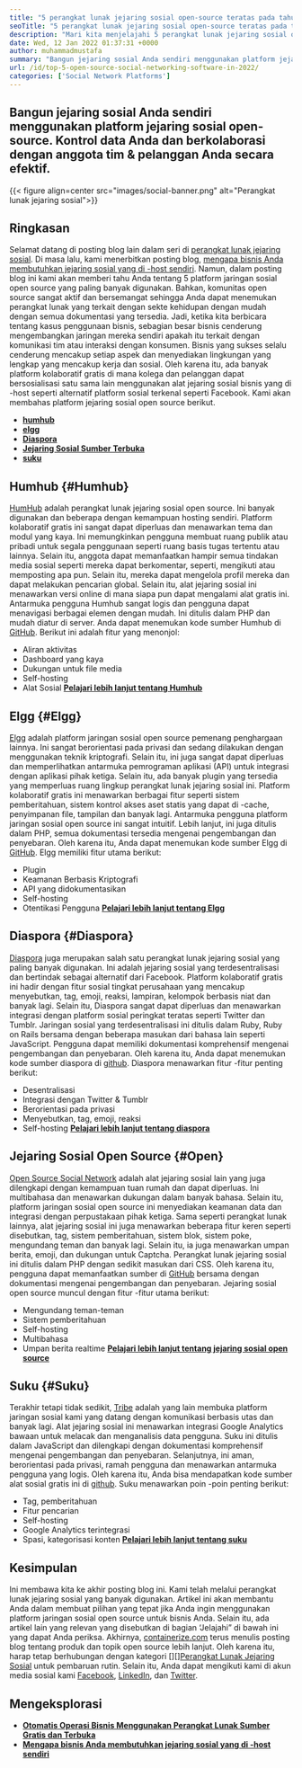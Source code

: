 ```yaml
---
title: "5 perangkat lunak jejaring sosial open-source teratas pada tahun 2022" 
seoTitle: "5 perangkat lunak jejaring sosial open-source teratas pada tahun 2022" 
description: "Mari kita menjelajahi 5 perangkat lunak jejaring sosial open-source teratas. Perangkat lunak ini termasuk Humhub, Elgg, Diaspora, Jejaring Sosial Sumber Terbuka dan Suku." 
date: Wed, 12 Jan 2022 01:37:31 +0000
author: muhammadmustafa
summary: "Bangun jejaring sosial Anda sendiri menggunakan platform jejaring sosial open-source. Kontrol data Anda dan berkolaborasi dengan anggota tim Anda & amp; pelanggan secara efektif." 
url: /id/top-5-open-source-social-networking-software-in-2022/
categories: ['Social Network Platforms']
---
```


## Bangun jejaring sosial Anda sendiri menggunakan platform jejaring sosial open-source. Kontrol data Anda dan berkolaborasi dengan anggota tim & pelanggan Anda secara efektif.

{{< figure align=center src="images/social-banner.png" alt="Perangkat lunak jejaring sosial">}}


## Ringkasan
Selamat datang di posting blog lain dalam seri di [perangkat lunak jejaring sosial][1]. Di masa lalu, kami menerbitkan posting blog, [mengapa bisnis Anda membutuhkan jejaring sosial yang di -host sendiri][2]. Namun, dalam posting blog ini kami akan memberi tahu Anda tentang 5 platform jaringan sosial open source yang paling banyak digunakan. Bahkan, komunitas open source sangat aktif dan bersemangat sehingga Anda dapat menemukan perangkat lunak yang terkait dengan sekte kehidupan dengan mudah dengan semua dokumentasi yang tersedia. Jadi, ketika kita berbicara tentang kasus penggunaan bisnis, sebagian besar bisnis cenderung mengembangkan jaringan mereka sendiri apakah itu terkait dengan komunikasi tim atau interaksi dengan konsumen.
Bisnis yang sukses selalu cenderung mencakup setiap aspek dan menyediakan lingkungan yang lengkap yang mencakup kerja dan sosial. Oleh karena itu, ada banyak platform kolaboratif gratis di mana kolega dan pelanggan dapat bersosialisasi satu sama lain menggunakan alat jejaring sosial bisnis yang di -host seperti alternatif platform sosial terkenal seperti Facebook. Kami akan membahas platform jejaring sosial open source berikut.
* **[humhub][3]** 
* **[elgg][4]** 
* **[Diaspora][5]** 
* [ **Jejaring Sosial Sumber Terbuka** ][6]
* **[suku][7]** 

## Humhub {#Humhub}

[HumHub][8] adalah perangkat lunak jejaring sosial open source. Ini banyak digunakan dan beberapa dengan kemampuan hosting sendiri. Platform kolaboratif gratis ini sangat dapat diperluas dan menawarkan tema dan modul yang kaya. Ini memungkinkan pengguna membuat ruang publik atau pribadi untuk segala penggunaan seperti ruang basis tugas tertentu atau lainnya. Selain itu, anggota dapat memanfaatkan hampir semua tindakan media sosial seperti mereka dapat berkomentar, seperti, mengikuti atau memposting apa pun. Selain itu, mereka dapat mengelola profil mereka dan dapat melakukan pencarian global. Selain itu, alat jejaring sosial ini menawarkan versi online di mana siapa pun dapat mengalami alat gratis ini. Antarmuka pengguna Humhub sangat logis dan pengguna dapat menavigasi berbagai elemen dengan mudah. Ini ditulis dalam PHP dan mudah diatur di server. Anda dapat menemukan kode sumber Humhub di [GitHub][9].
Berikut ini adalah fitur yang menonjol:
  * Aliran aktivitas
  * Dashboard yang kaya
  * Dukungan untuk file media
  * Self-hosting
  * Alat Sosial
[ **Pelajari lebih lanjut tentang Humhub** ][10]

## Elgg {#Elgg}

[Elgg][11] adalah platform jaringan sosial open source pemenang penghargaan lainnya. Ini sangat berorientasi pada privasi dan sedang dilakukan dengan menggunakan teknik kriptografi. Selain itu, ini juga sangat dapat diperluas dan memperlihatkan antarmuka pemrograman aplikasi (API) untuk integrasi dengan aplikasi pihak ketiga. Selain itu, ada banyak plugin yang tersedia yang memperluas ruang lingkup perangkat lunak jejaring sosial ini. Platform kolaboratif gratis ini menawarkan berbagai fitur seperti sistem pemberitahuan, sistem kontrol akses aset statis yang dapat di -cache, penyimpanan file, tampilan dan banyak lagi. Antarmuka pengguna platform jaringan sosial open source ini sangat intuitif. Lebih lanjut, ini juga ditulis dalam PHP, semua dokumentasi tersedia mengenai pengembangan dan penyebaran. Oleh karena itu, Anda dapat menemukan kode sumber Elgg di [GitHub][12].
Elgg memiliki fitur utama berikut:
  * Plugin
  * Keamanan Berbasis Kriptografi
  * API yang didokumentasikan
  * Self-hosting
  * Otentikasi Pengguna
**[Pelajari lebih lanjut tentang Elgg][13]**

## Diaspora {#Diaspora}

[Diaspora][14] juga merupakan salah satu perangkat lunak jejaring sosial yang paling banyak digunakan. Ini adalah jejaring sosial yang terdesentralisasi dan bertindak sebagai alternatif dari Facebook. Platform kolaboratif gratis ini hadir dengan fitur sosial tingkat perusahaan yang mencakup menyebutkan, tag, emoji, reaksi, lampiran, kelompok berbasis niat dan banyak lagi. Selain itu, Diaspora sangat dapat diperluas dan menawarkan integrasi dengan platform sosial peringkat teratas seperti Twitter dan Tumblr. Jaringan sosial yang terdesentralisasi ini ditulis dalam Ruby, Ruby on Rails bersama dengan beberapa masukan dari bahasa lain seperti JavaScript. Pengguna dapat memiliki dokumentasi komprehensif mengenai pengembangan dan penyebaran. Oleh karena itu, Anda dapat menemukan kode sumber diaspora di [github][15].
Diaspora menawarkan fitur -fitur penting berikut:
  * Desentralisasi
  * Integrasi dengan Twitter & Tumblr
  * Berorientasi pada privasi
  * Menyebutkan, tag, emoji, reaksi
  * Self-hosting
**[Pelajari lebih lanjut tentang diaspora][16]**

## Jejaring Sosial Open Source {#Open}

[Open Source Social Network][17] adalah alat jejaring sosial lain yang juga dilengkapi dengan kemampuan tuan rumah dan dapat diperluas. Ini multibahasa dan menawarkan dukungan dalam banyak bahasa. Selain itu, platform jaringan sosial open source ini menyediakan keamanan data dan integrasi dengan perpustakaan pihak ketiga. Sama seperti perangkat lunak lainnya, alat jejaring sosial ini juga menawarkan beberapa fitur keren seperti disebutkan, tag, sistem pemberitahuan, sistem blok, sistem poke, mengundang teman dan banyak lagi. Selain itu, ia juga menawarkan umpan berita, emoji, dan dukungan untuk Captcha. Perangkat lunak jejaring sosial ini ditulis dalam PHP dengan sedikit masukan dari CSS. Oleh karena itu, pengguna dapat memanfaatkan sumber di [GitHub][18] bersama dengan dokumentasi mengenai pengembangan dan penyebaran.
Jejaring sosial open source muncul dengan fitur -fitur utama berikut:
  * Mengundang teman-teman
  * Sistem pemberitahuan
  * Self-hosting
  * Multibahasa
  * Umpan berita realtime
[ **Pelajari lebih lanjut tentang jejaring sosial open source** ][19]

## Suku {#Suku}

Terakhir tetapi tidak sedikit, [Tribe][20] adalah yang lain membuka platform jaringan sosial kami yang datang dengan komunikasi berbasis utas dan banyak lagi. Alat jejaring sosial ini menawarkan integrasi Google Analytics bawaan untuk melacak dan menganalisis data pengguna. Suku ini ditulis dalam JavaScript dan dilengkapi dengan dokumentasi komprehensif mengenai pengembangan dan penyebaran. Selanjutnya, ini aman, berorientasi pada privasi, ramah pengguna dan menawarkan antarmuka pengguna yang logis. Oleh karena itu, Anda bisa mendapatkan kode sumber alat sosial gratis ini di [github][21].
Suku menawarkan poin -poin penting berikut:
  * Tag, pemberitahuan
  * Fitur pencarian
  * Self-hosting
  * Google Analytics terintegrasi
  * Spasi, kategorisasi konten
[ **Pelajari lebih lanjut tentang suku** ][22]

## **Kesimpulan** 
Ini membawa kita ke akhir posting blog ini. Kami telah melalui perangkat lunak jejaring sosial yang banyak digunakan. Artikel ini akan membantu Anda dalam membuat pilihan yang tepat jika Anda ingin menggunakan platform jaringan sosial open source untuk bisnis Anda. Selain itu, ada artikel lain yang relevan yang disebutkan di bagian ‘Jelajahi” di bawah ini yang dapat Anda periksa.
Akhirnya, [containerize.com][23] terus menulis posting blog tentang produk dan topik open source lebih lanjut. Oleh karena itu, harap tetap berhubungan dengan kategori [][][Perangkat Lunak Jejaring Sosial][25] untuk pembaruan rutin. Selain itu, Anda dapat mengikuti kami di akun media sosial kami [Facebook][26], [LinkedIn][27], dan [Twitter][28].

## Mengeksplorasi
* **[Otomatis Operasi Bisnis Menggunakan Perangkat Lunak Sumber Gratis dan Terbuka][29]** 
* [ **Mengapa bisnis Anda membutuhkan jejaring sosial yang di -host sendiri** ][17]



[1]: https://blog.containerize.com/category/social-network-platforms/
[2]: https://blog.containerize.com/social-network-platforms/why-your-business-needs-a-self-hosted-social-network/
[3]: #Humhub
[4]: #Elgg
[5]: #Diaspora
[6]: #Open
[7]: #Tribe
[8]: https://products.containerize.com/social-network-platforms/humhub/
[9]: https://github.com/humhub/humhub
[10]: https://www.humhub.com/en
[11]: https://products.containerize.com/social-network-platforms/elgg/
[12]: https://github.com/elgg/elgg
[13]: https://elgg.org/
[14]: https://products.containerize.com/social-network-platforms/diaspora/
[15]: https://github.com/diaspora/diaspora
[16]: https://diasporafoundation.org/
[17]: https://products.containerize.com/social-network-platforms/open-source-social-network/
[18]: https://github.com/opensource-socialnetwork/opensource-socialnetwork
[19]: https://www.opensource-socialnetwork.org/
[20]: https://products.containerize.com/social-network-platforms/tribe/
[21]: https://github.com/tribeplatform/api-documentation
[22]: https://docs.tribe.so/
[23]: https://www.containerize.com/
[24]: https://products.containerize.com/video-conferencing/
[25]: https://products.containerize.com/social-network-platforms/
[26]: https://web.facebook.com/containerize
[27]: https://www.linkedin.com/company/containerize/
[28]: https://twitter.com/containerize_co
[29]: https://blog.containerize.com/blogging/automate-business-operations-using-open-source-software/
